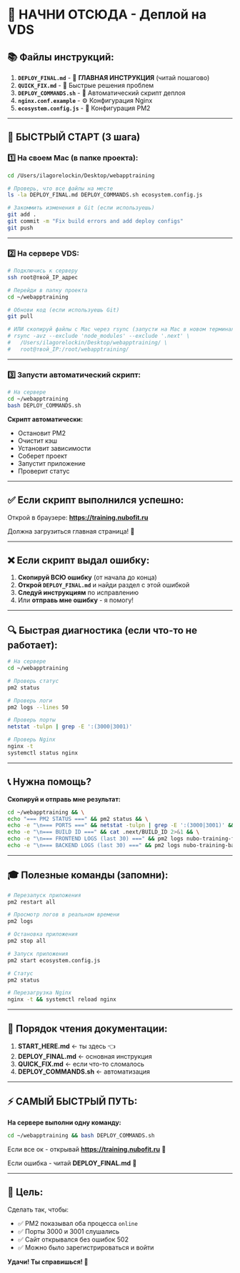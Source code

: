 # 🎯 НАЧНИ ОТСЮДА - Деплой на VDS

## 📚 Файлы инструкций:

1. **`DEPLOY_FINAL.md`** - 📖 **ГЛАВНАЯ ИНСТРУКЦИЯ** (читай пошагово)
2. **`QUICK_FIX.md`** - 🚨 Быстрые решения проблем
3. **`DEPLOY_COMMANDS.sh`** - 🤖 Автоматический скрипт деплоя
4. **`nginx.conf.example`** - ⚙️ Конфигурация Nginx
5. **`ecosystem.config.js`** - 🔧 Конфигурация PM2

---

## 🚀 БЫСТРЫЙ СТАРТ (3 шага)

### 1️⃣ На своем Mac (в папке проекта):

```bash
cd /Users/ilagorelockin/Desktop/webapptraining

# Проверь, что все файлы на месте
ls -la DEPLOY_FINAL.md DEPLOY_COMMANDS.sh ecosystem.config.js

# Закоммить изменения в Git (если используешь)
git add .
git commit -m "Fix build errors and add deploy configs"
git push
```

---

### 2️⃣ На сервере VDS:

```bash
# Подключись к серверу
ssh root@твой_IP_адрес

# Перейди в папку проекта
cd ~/webapptraining

# Обнови код (если используешь Git)
git pull

# ИЛИ скопируй файлы с Mac через rsync (запусти на Mac в новом терминале):
# rsync -avz --exclude 'node_modules' --exclude '.next' \
#   /Users/ilagorelockin/Desktop/webapptraining/ \
#   root@твой_IP:/root/webapptraining/
```

---

### 3️⃣ Запусти автоматический скрипт:

```bash
# На сервере
cd ~/webapptraining
bash DEPLOY_COMMANDS.sh
```

**Скрипт автоматически:**
- Остановит PM2
- Очистит кэш
- Установит зависимости
- Соберет проект
- Запустит приложение
- Проверит статус

---

## ✅ Если скрипт выполнился успешно:

Открой в браузере: **https://training.nubofit.ru**

Должна загрузиться главная страница! 🎉

---

## ❌ Если скрипт выдал ошибку:

1. **Скопируй ВСЮ ошибку** (от начала до конца)
2. **Открой `DEPLOY_FINAL.md`** и найди раздел с этой ошибкой
3. **Следуй инструкциям** по исправлению
4. Или **отправь мне ошибку** - я помогу!

---

## 🔍 Быстрая диагностика (если что-то не работает):

```bash
# На сервере
cd ~/webapptraining

# Проверь статус
pm2 status

# Проверь логи
pm2 logs --lines 50

# Проверь порты
netstat -tulpn | grep -E ':(3000|3001)'

# Проверь Nginx
nginx -t
systemctl status nginx
```

---

## 📞 Нужна помощь?

**Скопируй и отправь мне результат:**

```bash
cd ~/webapptraining && \
echo "=== PM2 STATUS ===" && pm2 status && \
echo -e "\n=== PORTS ===" && netstat -tulpn | grep -E ':(3000|3001)' && \
echo -e "\n=== BUILD ID ===" && cat .next/BUILD_ID 2>&1 && \
echo -e "\n=== FRONTEND LOGS (last 30) ===" && pm2 logs nubo-training-frontend --lines 30 --nostream && \
echo -e "\n=== BACKEND LOGS (last 30) ===" && pm2 logs nubo-training-backend --lines 30 --nostream
```

---

## 🎓 Полезные команды (запомни):

```bash
# Перезапуск приложения
pm2 restart all

# Просмотр логов в реальном времени
pm2 logs

# Остановка приложения
pm2 stop all

# Запуск приложения
pm2 start ecosystem.config.js

# Статус
pm2 status

# Перезагрузка Nginx
nginx -t && systemctl reload nginx
```

---

## 📖 Порядок чтения документации:

1. **START_HERE.md** ← ты здесь 👈
2. **DEPLOY_FINAL.md** ← основная инструкция
3. **QUICK_FIX.md** ← если что-то сломалось
4. **DEPLOY_COMMANDS.sh** ← автоматизация

---

## ⚡ САМЫЙ БЫСТРЫЙ ПУТЬ:

**На сервере выполни одну команду:**

```bash
cd ~/webapptraining && bash DEPLOY_COMMANDS.sh
```

Если все ок - открывай **https://training.nubofit.ru** 🚀

Если ошибка - читай **DEPLOY_FINAL.md** 📖

---

## 🎯 Цель:

Сделать так, чтобы:
- ✅ PM2 показывал оба процесса `online`
- ✅ Порты 3000 и 3001 слушались
- ✅ Сайт открывался без ошибок 502
- ✅ Можно было зарегистрироваться и войти

**Удачи! Ты справишься! 💪**
